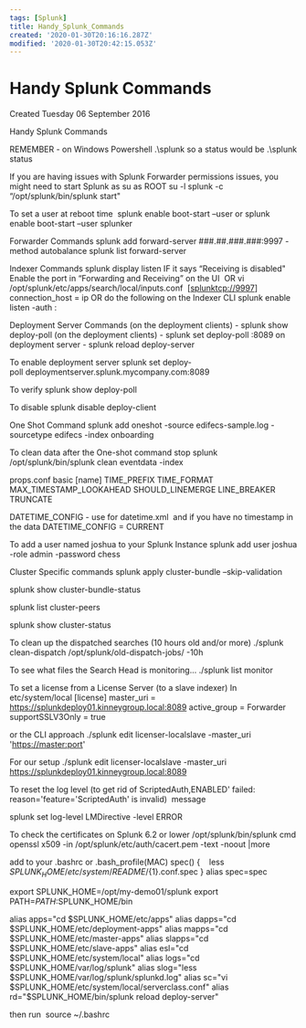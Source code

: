 ```yaml
---
tags: [Splunk]
title: Handy_Splunk_Commands
created: '2020-01-30T20:16:16.287Z'
modified: '2020-01-30T20:42:15.053Z'
---
```


# Handy Splunk Commands
Created Tuesday 06 September 2016

Handy Splunk Commands

REMEMBER - on Windows Powershell .\splunk <command> so a status would be .\splunk status 

If you are having issues with Splunk Forwarder permissions issues, you might need to start Splunk as su 
as ROOT 
su -l splunk -c “/opt/splunk/bin/splunk start" 

To set a user at reboot time  
splunk enable boot-start –user <user>
or
splunk enable boot-start –user splunker

Forwarder Commands
splunk add forward-server ###.##.###.###:9997 -method autobalance
splunk list forward-server 

Indexer Commands 
splunk display listen 
IF it says “Receiving is disabled" 
Enable the port in “Forwarding and Receiving” on the UI  
OR 
vi /opt/splunk/etc/apps/search/local/inputs.conf  
[<splunktcp://9997>]
connection_host = ip
OR
do the following on the Indexer CLI
splunk enable listen <port> -auth <username>:<password>


Deployment Server Commands 
(on the deployment clients) - splunk show deploy-poll 
(on the deployment clients) - splunk set deploy-poll <deployment server ip>:8089 
on deployment server - splunk reload deploy-server 

To enable deployment server 
splunk set deploy-poll deploymentserver.splunk.mycompany.com:8089 

To verify 
splunk show deploy-poll 

To disable 
splunk disable deploy-client 

One Shot Command 
splunk add oneshot -source edifecs-sample.log -sourcetype edifecs -index onboarding

To clean data after the One-shot command
stop splunk
/opt/splunk/bin/splunk clean eventdata -index <index name>

props.conf basic 
[name] 
TIME_PREFIX 
TIME_FORMAT 
MAX_TIMESTAMP_LOOKAHEAD 
SHOULD_LINEMERGE 
LINE_BREAKER 
TRUNCATE 

DATETIME_CONFIG - use for datetime.xml  and if you have no timestamp in the data DATETIME_CONFIG = CURRENT 

To add a user named joshua to your Splunk Instance 
splunk add user joshua -role admin -password chess

Cluster Specific commands
splunk apply cluster-bundle –skip-validation

splunk show cluster-bundle-status

splunk list cluster-peers

splunk show cluster-status


To clean up the dispatched searches (10 hours old and/or more)
./splunk clean-dispatch /opt/splunk/old-dispatch-jobs/ -10h


To see what files the Search Head is monitoring... 
./splunk list monitor 

To set a license from a License Server (to a slave indexer) 
In etc/system/local 
[license]
master_uri = <https://splunkdeploy01.kinneygroup.local:8089>
active_group = Forwarder
supportSSLV3Only = true

or the CLI approach
./splunk edit licenser-localslave -master_uri '<https://master:port>'


For our setup
./splunk edit licenser-localslave -master_uri <https://splunkdeploy01.kinneygroup.local:8089>



To reset the log level (to get rid of ScriptedAuth,ENABLED' failed: reason='feature='ScriptedAuth' is invalid)  message 

splunk set log-level LMDirective -level ERROR

To check the certificates on Splunk 6.2 or lower
/opt/splunk/bin/splunk cmd openssl x509 -in /opt/splunk/etc/auth/cacert.pem -text -noout |more


add to your .bashrc or .bash_profile(MAC)
spec() {
   less $SPLUNK_HOME/etc/system/README/${1}.conf.spec
}
alias spec=spec

export SPLUNK_HOME=/opt/my-demo01/splunk
export PATH=$PATH:$SPLUNK_HOME/bin

alias apps="cd $SPLUNK_HOME/etc/apps"
alias dapps="cd $SPLUNK_HOME/etc/deployment-apps"
alias mapps="cd $SPLUNK_HOME/etc/master-apps"
alias slapps="cd $SPLUNK_HOME/etc/slave-apps"
alias esl="cd $SPLUNK_HOME/etc/system/local"
alias logs="cd $SPLUNK_HOME/var/log/splunk"
alias slog="less $SPLUNK_HOME/var/log/splunk/splunkd.log"
alias sc="vi $SPLUNK_HOME/etc/system/local/serverclass.conf"
alias rd="$SPLUNK_HOME/bin/splunk reload deploy-server"


then run  source ~/.bashrc 

